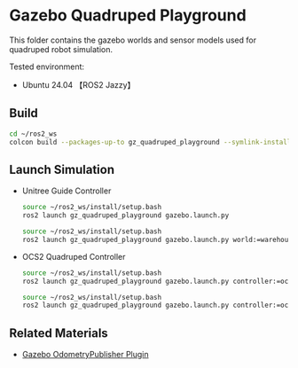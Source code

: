 # Gazebo Quadruped Playground

This folder contains the gazebo worlds and sensor models used for quadruped robot simulation.

Tested environment:

* Ubuntu 24.04 【ROS2 Jazzy】

## Build

```bash
cd ~/ros2_ws
colcon build --packages-up-to gz_quadruped_playground --symlink-install
```

## Launch Simulation

* Unitree Guide Controller
  ```bash
  source ~/ros2_ws/install/setup.bash
  ros2 launch gz_quadruped_playground gazebo.launch.py
  ```
  ```bash
  source ~/ros2_ws/install/setup.bash
  ros2 launch gz_quadruped_playground gazebo.launch.py world:=warehouse
   ```
* OCS2 Quadruped Controller
  ```bash
  source ~/ros2_ws/install/setup.bash
  ros2 launch gz_quadruped_playground gazebo.launch.py controller:=ocs2
  ```
  ```bash
  source ~/ros2_ws/install/setup.bash
  ros2 launch gz_quadruped_playground gazebo.launch.py controller:=ocs2 world:=warehouse
   ```

## Related Materials

* [Gazebo OdometryPublisher Plugin](https://gazebosim.org/api/sim/8/classgz_1_1sim_1_1systems_1_1OdometryPublisher.html#details)